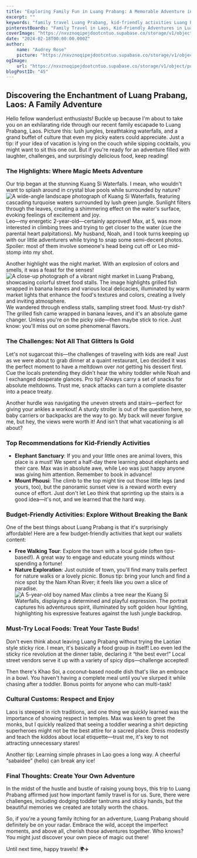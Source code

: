 ```yaml
---
title: "Exploring Family Fun in Luang Prabang: A Memorable Adventure in Laos"
excerpt: ""
keywords: "family travel Luang Prabang, kid-friendly activities Luang Prabang, things to do in Luang Prabang with kids, Luang Prabang travel tips, family adventure Laos, best restaurants Luang Prabang, Kuang Si Waterfalls family visit, budget travel Luang Prabang, Laotian street food must try, family-friendly attractions Laos, nature activities Luang Prabang, cultural etiquette in Laos, best time to visit Luang Prabang, Laos travel with children, exploring nature in Luang Prabang, top family destinations Laos, sticky rice in Luang Prabang, Elephant Sanctuary Luang Prabang, family-friendly walking tours, tips for traveling with toddlers in Laos"
pinterestBoards: "Family Travel in Laos, Kid-Friendly Adventures in Luang Prabang, Family Travel Tips, Exploring Southeast Asia"
coverImage: "https://nxvznoqipejdootcntuo.supabase.co/storage/v1/object/public/travel-blog-images/image_45_0.png"
date: "2024-02-18T00:00:00.000Z"
author:
    name: "Audrey Rose"
    picture: "https://nxvznoqipejdootcntuo.supabase.co/storage/v1/object/public/character-reference/audrey_avatar_square.png?t=2024-12-21T13%3A26%3A30.307Z"
ogImage:
    url: "https://nxvznoqipejdootcntuo.supabase.co/storage/v1/object/public/travel-blog-images/image_45_0.png"
blogPostID: "45"
---
```

    

## Discovering the Enchantment of Luang Prabang, Laos: A Family Adventure

Hello fellow wanderlust enthusiasts! Buckle up because I'm about to take you on an exhilarating ride through our recent family escapade to Luang Prabang, Laos. Picture this: lush jungles, breathtaking waterfalls, and a grand buffet of culture that even my picky eaters could appreciate. Just a tip: if your idea of vacation is lying on the couch while sipping cocktails, you might want to sit this one out. But if you're ready for an adventure filled with laughter, challenges, and surprisingly delicious food, keep reading!

### The Highlights: Where Magic Meets Adventure

Our trip began at the stunning Kuang Si Waterfalls. I mean, who wouldn't want to splash around in crystal blue pools while surrounded by nature? ![A wide-angle landscape photograph of Kuang Si Waterfalls, featuring cascading turquoise waters surrounded by lush green jungle. Sunlight filters through the leaves, creating a shimmering effect on the water's surface, evoking feelings of excitement and joy.](https://nxvznoqipejdootcntuo.supabase.co/storage/v1/object/public/travel-blog-images/image_45_0.png) Leo—my energetic 2-year-old—certainly approved! Max, at 5, was more interested in climbing trees and trying to get closer to the water (cue the parental heart palpitations). My husband, Noah, and I took turns keeping up with our little adventurers while trying to snap some semi-decent photos. Spoiler: most of them involve someone's head being cut off or Leo mid-stomp into my shot.

Another highlight was the night market. With an explosion of colors and smells, it was a feast for the senses! ![A close-up photograph of a vibrant night market in Luang Prabang, showcasing colorful street food stalls. The image highlights grilled fish wrapped in banana leaves and various local delicacies, illuminated by warm market lights that enhance the food's textures and colors, creating a lively and inviting atmosphere.](https://nxvznoqipejdootcntuo.supabase.co/storage/v1/object/public/travel-blog-images/image_45_1.png) We wandered through endless stalls, sampling street food. Must-try dish? The grilled fish came wrapped in banana leaves, and it's an absolute game changer. Unless you're on the picky side—then maybe stick to rice. Just know: you'll miss out on some phenomenal flavors.

### The Challenges: Not All That Glitters Is Gold

Let's not sugarcoat this—the challenges of traveling with kids are real! Just as we were about to grab dinner at a quaint restaurant, Leo decided it was the perfect moment to have a meltdown over *not* getting his dessert first. Cue the locals pretending they didn't hear the whiny toddler while Noah and I exchanged desperate glances. Pro tip? Always carry a set of snacks for absolute meltdowns. Trust me, snack attacks can turn a complete disaster into a peace treaty.

Another hurdle was navigating the uneven streets and stairs—perfect for giving your ankles a workout! A sturdy stroller is out of the question here, so baby carriers or backpacks are the way to go. My back will never forgive me, but hey, the views were worth it! And isn't that what vacationing is all about? 

### Top Recommendations for Kid-Friendly Activities

- **Elephant Sanctuary**: If you and your little ones are animal lovers, this place is a must! We spent a half-day there learning about elephants and their care. Max was in absolute awe, while Leo was just happy anyone was giving him attention. Remember to book in advance! 
- **Mount Phousi**: The climb to the top might tire out those little legs (and yours, too), but the panoramic sunset view is a reward worth every ounce of effort. Just don't let Leo think that sprinting up the stairs is a good idea—it's not, and we learned that the hard way.

### Budget-Friendly Activities: Explore Without Breaking the Bank

One of the best things about Luang Prabang is that it's surprisingly affordable! Here are a few budget-friendly activities that kept our wallets content:

- **Free Walking Tour**: Explore the town with a local guide (often tips-based!). A great way to engage and educate young minds without spending a fortune!
- **Nature Exploration**: Just outside of town, you'll find many trails perfect for nature walks or a lovely picnic. Bonus tip: bring your lunch and find a nice spot by the Nam Khan River; it feels like you own a slice of paradise. ![A 5-year-old boy named Max climbs a tree near the Kuang Si Waterfalls, displaying a determined and playful expression. The portrait captures his adventurous spirit, illuminated by soft golden hour lighting, highlighting his expressive features against the lush jungle backdrop.](https://nxvznoqipejdootcntuo.supabase.co/storage/v1/object/public/travel-blog-images/image_45_2.png)

### Must-Try Local Foods: Treat Your Taste Buds!

Don't even think about leaving Luang Prabang without trying the Laotian style sticky rice. I mean, it's basically a food group in itself! Leo even led the sticky rice revolution at the dinner table, declaring it “the best ever!” Local street vendors serve it up with a variety of spicy dips—challenge accepted!

Then there's Khao Soi, a coconut-based noodle dish that's like an embrace in a bowl. You haven't having a complete meal until you've slurped it while chasing after a toddler. Bonus points for anyone who can multi-task!

### Cultural Customs: Respect and Enjoy

Laos is steeped in rich traditions, and one thing we quickly learned was the importance of showing respect in temples. Max was keen to greet the monks, but I quickly realized that seeing a toddler wearing a shirt depicting superheroes might not be the best attire for a sacred place. Dress modestly and teach the kiddos about local etiquette—trust me, it's key to not attracting unnecessary stares!

Another tip: Learning simple phrases in Lao goes a long way. A cheerful “sabaidee” (hello) can break any ice!

### Final Thoughts: Create Your Own Adventure

In the midst of the hustle and bustle of raising young boys, this trip to Luang Prabang affirmed just how important family travel is for us. Sure, there were challenges, including dodging toddler tantrums and sticky hands, but the beautiful memories we created are totally worth the chaos.

So, if you're a young family itching for an adventure, Luang Prabang should definitely be on your radar. Embrace the wild, accept the imperfect moments, and above all, cherish those adventures together. Who knows? You might just discover your own piece of magic out there!

Until next time, happy travels! 🌍✈️